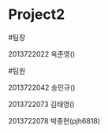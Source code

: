 Project2
=====================

#팀장

2013722022 옥준영()

#팀원

2013722042 송민규()

2013722073 김태영()

2013722078 박종현(pjh6818)
